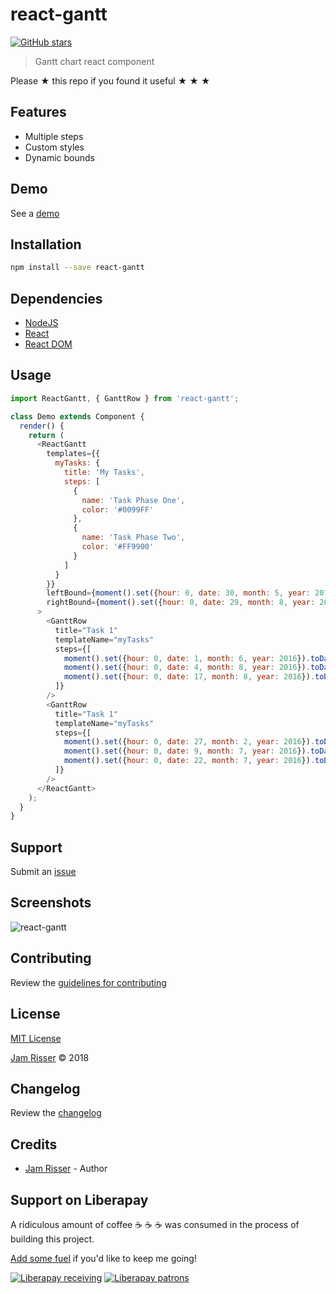 # react-gantt

[![GitHub stars](https://img.shields.io/github/stars/codejamninja/react-gantt.svg?style=social&label=Stars)](https://github.com/codejamninja/react-gantt)

> Gantt chart react component

Please ★ this repo if you found it useful ★ ★ ★


## Features

* Multiple steps
* Custom styles
* Dynamic bounds

## Demo

See a [demo](https://codejamninja.github.io/react-gantt)


## Installation

```sh
npm install --save react-gantt
```


## Dependencies

* [NodeJS](https://nodejs.org)
* [React](https://reactjs.org)
* [React DOM](https://reactjs.org/docs/react-dom.html)


## Usage

```js
import ReactGantt, { GanttRow } from 'react-gantt';

class Demo extends Component {
  render() {
    return (
      <ReactGantt
        templates={{
          myTasks: {
            title: 'My Tasks',
            steps: [
              {
                name: 'Task Phase One',
                color: '#0099FF'
              },
              {
                name: 'Task Phase Two',
                color: '#FF9900'
              }
            ]
          }
        }}
        leftBound={moment().set({hour: 0, date: 30, month: 5, year: 2016}).toDate()}
        rightBound={moment().set({hour: 0, date: 29, month: 8, year: 2016}).toDate()}
      >
        <GanttRow
          title="Task 1"
          templateName="myTasks"
          steps={[
            moment().set({hour: 0, date: 1, month: 6, year: 2016}).toDate(),
            moment().set({hour: 0, date: 4, month: 8, year: 2016}).toDate(),
            moment().set({hour: 0, date: 17, month: 8, year: 2016}).toDate()
          ]}
        />
        <GanttRow
          title="Task 1"
          templateName="myTasks"
          steps={[
            moment().set({hour: 0, date: 27, month: 2, year: 2016}).toDate(),
            moment().set({hour: 0, date: 9, month: 7, year: 2016}).toDate(),
            moment().set({hour: 0, date: 22, month: 7, year: 2016}).toDate()
          ]}
        />
      </ReactGantt>
    );
  }
}
```


## Support

Submit an [issue](https://github.com/codejamninja/react-gantt/issues/new)


## Screenshots

![react-gantt](https://user-images.githubusercontent.com/6234038/38774107-70100ec8-4060-11e8-9c1b-672d1a2d8af3.jpg)


## Contributing

Review the [guidelines for contributing](https://github.com/codejamninja/react-gantt/blob/master/CONTRIBUTING.md)


## License

[MIT License](https://github.com/codejamninja/react-gantt/blob/master/LICENSE)

[Jam Risser](https://codejam.ninja) © 2018


## Changelog

Review the [changelog](https://github.com/codejamninja/react-gantt/blob/master/CHANGELOG.md)


## Credits

* [Jam Risser](https://codejam.ninja) - Author


## Support on Liberapay

A ridiculous amount of coffee ☕ ☕ ☕ was consumed in the process of building this project.

[Add some fuel](https://liberapay.com/codejamninja/donate) if you'd like to keep me going!

[![Liberapay receiving](https://img.shields.io/liberapay/receives/codejamninja.svg?style=flat-square)](https://liberapay.com/codejamninja/donate)
[![Liberapay patrons](https://img.shields.io/liberapay/patrons/codejamninja.svg?style=flat-square)](https://liberapay.com/codejamninja/donate)
